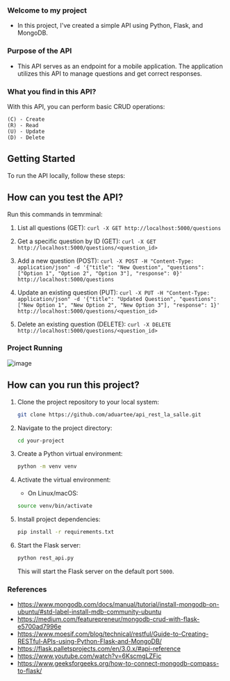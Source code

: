 ### Welcome to my project
- In this project, I've created a simple API using Python, Flask, and MongoDB. 

### Purpose of the API
- This API serves as an endpoint for a mobile application. The application utilizes this API to manage questions and get correct responses.

### What you find in this API?
With this API, you can perform basic CRUD operations:

    (C) - Create 
    (R) - Read 
    (U) - Update 
    (D) - Delete 

## Getting Started
To run the API locally, follow these steps:


## How can you test the API? 
Run this commands in temrminal:
1. List all questions (GET):
`
curl -X GET http://localhost:5000/questions
`

2. Get a specific question by ID (GET):
`
curl -X GET http://localhost:5000/questions/<question_id>
`

3. Add a new question (POST):
`
curl -X POST -H "Content-Type: application/json" -d '{"title": "New Question", "questions": ["Option 1", "Option 2", "Option 3"], "response": 0}' http://localhost:5000/questions
`

4. Update an existing question (PUT):
`
curl -X PUT -H "Content-Type: application/json" -d '{"title": "Updated Question", "questions": ["New Option 1", "New Option 2", "New Option 3"], "response": 1}' http://localhost:5000/questions/<question_id>
` 

5. Delete an existing question (DELETE):
`
curl -X DELETE http://localhost:5000/questions/<question_id>
`

### Project Running
![image](https://github.com/aduartee/api_rest_la_salle/assets/103082913/1a2c9d77-8331-4e68-be94-a1971bfbbc33)

## How can you run this project?

1. Clone the project repository to your local system:

    ```bash
    git clone https://github.com/aduartee/api_rest_la_salle.git
    ```

2. Navigate to the project directory:

    ```bash
    cd your-project
    ```

3. Create a Python virtual environment:

    ```bash
    python -m venv venv
    ```

4. Activate the virtual environment:

    - On Linux/macOS:

    ```bash
    source venv/bin/activate
    ```

5. Install project dependencies:

    ```bash
    pip install -r requirements.txt
    ```

6. Start the Flask server:

    ```bash
    python rest_api.py
    ```

    This will start the Flask server on the default port `5000`.


### References
- https://www.mongodb.com/docs/manual/tutorial/install-mongodb-on-ubuntu/#std-label-install-mdb-community-ubuntu
- https://medium.com/featurepreneur/mongodb-crud-with-flask-e5700ad7996e
- https://www.moesif.com/blog/technical/restful/Guide-to-Creating-RESTful-APIs-using-Python-Flask-and-MongoDB/
- https://flask.palletsprojects.com/en/3.0.x/#api-reference
- https://www.youtube.com/watch?v=6KscmgLZFic
- https://www.geeksforgeeks.org/how-to-connect-mongodb-compass-to-flask/
